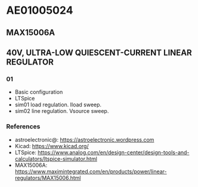 # AE01005024

## MAX15006A

## 40V, ULTRA-LOW QUIESCENT-CURRENT LINEAR REGULATOR

### 01

- Basic configuration
- LTSpice
- sim01 load regulation. Iload sweep.
- sim02 line regulation. Vsource sweep.

### References

- astroelectronic@: https://astroelectronic.wordpress.com
- Kicad: https://www.kicad.org/
- LTSpice: https://www.analog.com/en/design-center/design-tools-and-calculators/ltspice-simulator.html
- MAX15006A: https://www.maximintegrated.com/en/products/power/linear-regulators/MAX15006.html
